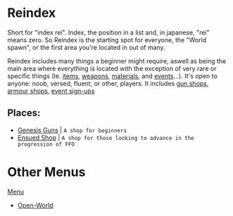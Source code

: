 # Reindex
Short for "index rei". Index, the position in a list and, in japanese, "rei" means zero. So Reindex is the starting spot for everyone, the "World spawn", or the first area you're located in out of many.

Reindex includes many things a beginner might require, aswell as being the main area where everything is located with the exception of very rare or specific things (Ie. [items](), [weapons](), [materials](), and [events]()...). It's open to anyone: noob, versed, fluent, or other, players. It includes [gun shops](), [armour shops](), [event sign-ups]()

## Places:
 - [Genesis Guns](Shops/GenesisGuns.md) | `A shop for beginners`
 - [Ensued Shop]() | `A shop for those looking to advance in the progression of FFO`

# Other Menus

[Menu](../../README.md) <br>
 - [Open-World](../1Open-World.md) <br>